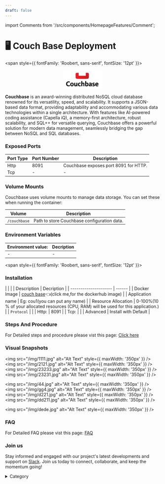 ```yaml
---
draft: false
---
```

import Comments from '/src/components/HomepageFeatures/Comment';




# 🖥 Couch Base Deployment

<span style={{ fontFamily: 'Roobert, sans-serif', fontSize: '12pt' }}>

<p align="center">
  <img src="/img/dd31.png" alt="Alt Text" width="25%"/>
</p> 

**Couchbase** is an award-winning distributed NoSQL cloud database renowned for its versatility, speed, and scalability. It supports a JSON-based data format, providing adaptability and accommodating various data technologies within a single architecture. With features like AI-powered coding assistance (Capella iQ), a memory-first architecture, robust scalability, and SQL++ for versatile querying, Couchbase offers a powerful solution for modern data management, seamlessly bridging the gap between NoSQL and SQL databases.

### Exposed Ports

| Port Type | Port Number | Description                               |
| --------- | ----------- | ----------------------------------------- |
| Http      | 8091        | Couchbase exposes port 8091 for HTTP.     |
| Tcp       | -           | -             |

### Volume Mounts

Couchbase uses volume mounts to manage data storage. You can set these when running the container:

| Volume      | Description                                    |
| ----------- | ---------------------------------------------- |
| `/couchbase` | Path to store Couchbase configuration data.    |


### Environment Variables


|   **Environment value:**          | Decription                                                                                                               | 
| --------------------- | ------                                                                                                                   | 
|-       |  -                              |

</span>


<span style={{ fontFamily: 'Roobert, sans-serif', fontSize: '12pt' }}>

### Installation



|                       |                                                                                                                          |
|  Description          | Decription                                                                                                               | 
| --------------------- | ------                                                                                                                   | 
| Docker Image          |  [couch base](https://hub.docker.com/\_/couchbase)👈(click me,for the dockerhub image)                                   |
| Application name      |  Eg: cou1(you can put any name)                                                                                        | 
| Resource Allocation   |  0-100%(10 % of your allocated resources (CPU, RAM) will be used for this application.)                                  | 
| `Protocol`            |                                                                                                                          | 
|  Http:                |  8091                                                                                                                      |
|  Tcp:                 |                                                                                                                          | 
|    Advanced           |    Install with Default                                                                                                  |
                                                                  


### Steps And Procedure&#x20;

For Detailed steps and procedure please vist this page: [Click here](https://techscaleinfinite.github.io/introduction/cloud-float/Steps%20and%20procedure)


### Visual Snapshots

<img src="/img/1111.jpg" alt="Alt Text" style={{ maxWidth: '350px' }} /> <img src="/img/2121.jpg" alt="Alt Text" style={{ maxWidth: '350px' }} /> <img src="/img/23233.jpg" alt="Alt Text" style={{ maxWidth: '350px' }} /> <img src="/img/23231.jpg" alt="Alt Text" style={{ maxWidth: '350px' }} />

<img src="/img/44.jpg" alt="Alt Text" style={{ maxWidth: '350px' }} /> <img src="/img/gg4.jpg" alt="Alt Text" style={{ maxWidth: '350px' }} /> <img src="/img/d221.jpg" alt="Alt Text" style={{ maxWidth: '350px' }} /> <img src="/img/dd211.jpg" alt="Alt Text" style={{ maxWidth: '350px' }} />

<img src="/img/dede.jpg" alt="Alt Text" style={{ maxWidth: '350px' }} />


### FAQ

For Detailed FAQ please vist this page: [FAQ](https://techscaleinfinite.github.io/FAQ)

### Join us

Stay informed and engaged with our project's latest developments and support on [Slack](https://app.slack.com/client/T04QS32JX6E/C04QKEWE146). Join us today to connect, collaborate, and keep the momentum going!&#x20;

<details>

<summary>Category</summary>

Kubernetes, cloud computing, DevOps, cloud services, hosting platform, container orchestration, cloud infrastructure, cloud deployment, cloud management, cloud technology, cloud solutions, database, couch base

</details>

</span>

<Comments />